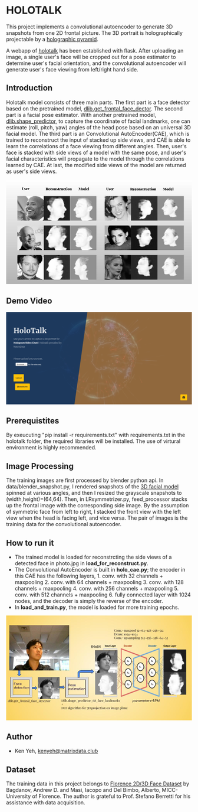# HOLOTALK

This project implements a convolutional autoencoder to generate 3D snapshots from one 2D frontal picture. The 3D portrait is holographically projectable by a [holographic pyramid](https://maker.pro/custom/projects/diy-hologram).

A webapp of [holotalk](http://matrixdata.club) has been established with flask. After uploading an image, a single user's face will be cropped out for a pose estimator to determine user's facial orientation, and the convolutional autoencoder will generate user's face viewing from left/right hand side.

## Introduction
Holotalk model consists of three main parts. The first part is a face detector based on the pretrained model, [dlib.get_frontal_face_dector](http://dlib.net/imaging.html#get_frontal_face_detector). The second part is a facial pose estimator. With another pretrained model, [dlib.shape_predictor](http://dlib.net/imaging.html#shape_predictor), to capture the coordinate of facial landmarks, one can estimate (roll, pitch, yaw) angles of the head pose based on an universal 3D facial model. The third part is an Convolutional AutoEncoder(CAE), which is trained to reconstruct the input of stacked up side views, and CAE is able to learn the correlations of a face viewing from different angles. Then, user's face is stacked with side views of a model with the same pose, and user's facial characteristics will propagate to the model through the correlations learned by CAE. At last, the modified side views of the model are returned as user's side views.

![HoloTalk demonstration](/images/HoloTalk_Demo.jpg)

## Demo Video
[![Webapp screen recording](/images/matrixdata_club.png)](https://youtu.be/IjoDcWxOqEs)
## Prerequistites
By exeucuting "pip install -r requirements.txt" with requirements.txt in the holotalk folder, the required libraries will be installed. The use of virtural environment is highly recommended.
## Image Processing
The training images are first processed by blender python api. In data/blender_snapshot.py, I rendered snapshots of the [3D facial model](http://www.micc.unifi.it/masi/research/ffd/) spinned at various angles, and then I resized the grayscale snapshots to (width,height)=(64,64). Then, in LRsymmetrizer.py, feed_processor stacks up the frontal image with the corresponding side image. By the assumption of symmetric face from left to right, I stacked the front view with the left view when the head is facing left, and vice versa. The pair of images is the training data for the convolutional autoencoder.
## How to run it
* The trained model is loaded for reconstrcting the side views of a detected face in photo.jpg in **load_for_reconstruct.py**.
* The Convolutional AutoEncoder is built in **holo_cae.py**; the encoder in this CAE has the following layers, 1. conv. with 32 channels + maxpooling 2. conv. with 64 channels + maxpooling 3. conv. with 128 channels + maxpooling 4. conv. with 256 channels + maxpooling 5. conv. with 512 channels + maxpooling 6. fully connected layer with 1024 nodes, and the decoder is simply the reverse of the encoder.
* In **load_and_train.py**, the model is loaded for more training epochs.

![HoloTalk demonstration](/images/model_pipeline.jpg)
## Author
* Ken Yeh, <kenyeh@matrixdata.club>
## Dataset
The training data in this project belongs to [Florence 2D/3D Face Dataset](http://www.micc.unifi.it/masi/research/ffd/) by Bagdanov, Andrew D. and Masi, Iacopo and Del Bimbo, Alberto, MICC-University of Florence. The author is grateful to Prof. Stefano Berretti for his assistance with data acquisition.
